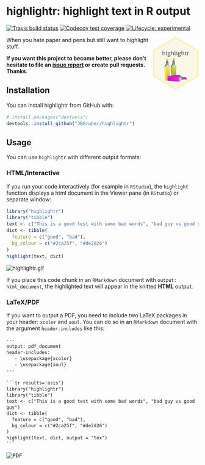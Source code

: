 
<!-- README.md is generated from README.Rmd. Please edit that file -->

# highlightr: highlight text in R output

<!-- badges: start -->

[![Travis build
status](https://travis-ci.org/JBGruber/highlightr.svg?branch=master)](https://travis-ci.org/JBGruber/highlightr)
[![Codecov test
coverage](https://codecov.io/gh/JBGruber/highlightr/branch/master/graph/badge.svg)](https://codecov.io/gh/JBGruber/highlightr?branch=master)
[![Lifecycle:
experimental](https://img.shields.io/badge/lifecycle-experimental-orange.svg)](https://www.tidyverse.org/lifecycle/#experimental)
<!-- badges: end -->
<img src="man/figures/logo.png" align="right" width="120" />

When you hate paper and pens but still want to highlight stuff.

**If you want this project to become better, please don’t hesitate to
file an [issue report](https://github.com/JBGruber/rwhatsapp/issues) or
create pull requests. Thanks.**

## Installation

You can install highlightr from GitHub with:

``` r
# install.packages("devtools")
devtools::install_github("JBGruber/highlightr")
```

## Usage

You can use `highlightr` with different output formats:

### HTML/Interactive

If you run your code interactively (for example in `RStudio`), the
`highlight` function displays a html document in the Viewer pane (in
`RStudio`) or separate window:

``` r
library("highlightr")
library("tibble")
text <- c("This is a good test with some bad words", "bad guy vs good guy")
dict <- tibble(
  feature = c("good", "bad"),
  bg_colour = c("#2ca25f", "#de2d26")
)
highlight(text, dict)
```

![highlightr.gif](./man/figures/highlightr.gif)

If you place this code chunk in an `RMarkdown` document with `output:
html_document`, the highlighted text will appear in the knitted **HTML**
output.

### LaTeX/PDF

If you want to output a PDF, you need to include two LaTeX packages in
your header: `xcolor` and `soul`. You can do so in an `RMarkdown`
document with the argument `header-includes` like this:

<pre><code>---
output: pdf_document
header-includes:
   - \usepackage{xcolor}
   - \usepackage{soul}
---

```{r results='asis'}
library("highlightr")
library("tibble")
text <- c("This is a good test with some bad words", "bad guy vs good guy")
dict <- tibble(
  feature = c("good", "bad"),
  bg_colour = c("#2ca25f", "#de2d26")
)
highlight(text, dict, output = "tex")
```</code></pre>

<kbd> ![PDF](./man/figures/pdf.png) </kbd>

